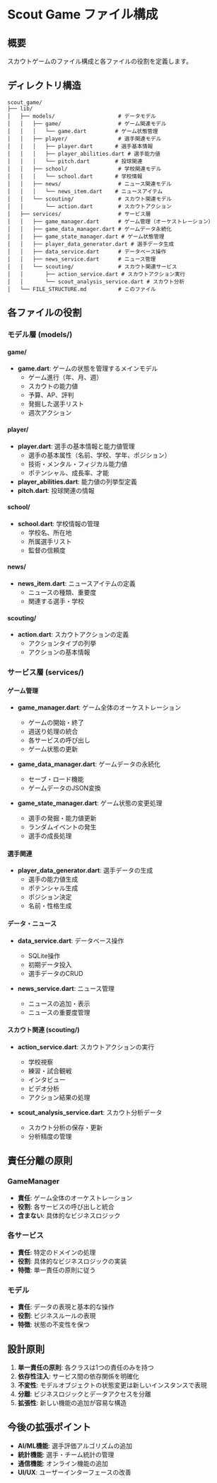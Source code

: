 # Scout Game ファイル構成

## 概要
スカウトゲームのファイル構成と各ファイルの役割を定義します。

## ディレクトリ構造

```
scout_game/
├── lib/
│   ├── models/                    # データモデル
│   │   ├── game/                  # ゲーム関連モデル
│   │   │   └── game.dart         # ゲーム状態管理
│   │   ├── player/                # 選手関連モデル
│   │   │   ├── player.dart       # 選手基本情報
│   │   │   ├── player_abilities.dart # 選手能力値
│   │   │   └── pitch.dart        # 投球関連
│   │   ├── school/                # 学校関連モデル
│   │   │   └── school.dart       # 学校情報
│   │   ├── news/                  # ニュース関連モデル
│   │   │   └── news_item.dart    # ニュースアイテム
│   │   └── scouting/              # スカウト関連モデル
│   │       └── action.dart        # スカウトアクション
│   ├── services/                  # サービス層
│   │   ├── game_manager.dart      # ゲーム管理（オーケストレーション）
│   │   ├── game_data_manager.dart # ゲームデータ永続化
│   │   ├── game_state_manager.dart # ゲーム状態管理
│   │   ├── player_data_generator.dart # 選手データ生成
│   │   ├── data_service.dart      # データベース操作
│   │   ├── news_service.dart      # ニュース管理
│   │   └── scouting/              # スカウト関連サービス
│   │       ├── action_service.dart # スカウトアクション実行
│   │       └── scout_analysis_service.dart # スカウト分析
│   └── FILE_STRUCTURE.md          # このファイル
```

## 各ファイルの役割

### モデル層 (models/)

#### game/
- **game.dart**: ゲームの状態を管理するメインモデル
  - ゲーム進行（年、月、週）
  - スカウトの能力値
  - 予算、AP、評判
  - 発掘した選手リスト
  - 週次アクション

#### player/
- **player.dart**: 選手の基本情報と能力値管理
  - 選手の基本属性（名前、学校、学年、ポジション）
  - 技術・メンタル・フィジカル能力値
  - ポテンシャル、成長率、才能
- **player_abilities.dart**: 能力値の列挙型定義
- **pitch.dart**: 投球関連の情報

#### school/
- **school.dart**: 学校情報の管理
  - 学校名、所在地
  - 所属選手リスト
  - 監督の信頼度

#### news/
- **news_item.dart**: ニュースアイテムの定義
  - ニュースの種類、重要度
  - 関連する選手・学校

#### scouting/
- **action.dart**: スカウトアクションの定義
  - アクションタイプの列挙
  - アクションの基本情報

### サービス層 (services/)

#### ゲーム管理
- **game_manager.dart**: ゲーム全体のオーケストレーション
  - ゲームの開始・終了
  - 週送り処理の統合
  - 各サービスの呼び出し
  - ゲーム状態の更新

- **game_data_manager.dart**: ゲームデータの永続化
  - セーブ・ロード機能
  - ゲームデータのJSON変換

- **game_state_manager.dart**: ゲーム状態の変更処理
  - 選手の発掘・能力値更新
  - ランダムイベントの発生
  - 選手の成長処理

#### 選手関連
- **player_data_generator.dart**: 選手データの生成
  - 選手の能力値生成
  - ポテンシャル生成
  - ポジション決定
  - 名前・性格生成

#### データ・ニュース
- **data_service.dart**: データベース操作
  - SQLite操作
  - 初期データ投入
  - 選手データのCRUD

- **news_service.dart**: ニュース管理
  - ニュースの追加・表示
  - ニュースの重要度管理

#### スカウト関連 (scouting/)
- **action_service.dart**: スカウトアクションの実行
  - 学校視察
  - 練習・試合観戦
  - インタビュー
  - ビデオ分析
  - アクション結果の処理

- **scout_analysis_service.dart**: スカウト分析データ
  - スカウト分析の保存・更新
  - 分析精度の管理

## 責任分離の原則

### GameManager
- **責任**: ゲーム全体のオーケストレーション
- **役割**: 各サービスの呼び出しと統合
- **含まない**: 具体的なビジネスロジック

### 各サービス
- **責任**: 特定のドメインの処理
- **役割**: 具体的なビジネスロジックの実装
- **特徴**: 単一責任の原則に従う

### モデル
- **責任**: データの表現と基本的な操作
- **役割**: ビジネスルールの表現
- **特徴**: 状態の不変性を保つ

## 設計原則

1. **単一責任の原則**: 各クラスは1つの責任のみを持つ
2. **依存性注入**: サービス間の依存関係を明確化
3. **不変性**: モデルオブジェクトの状態変更は新しいインスタンスで表現
4. **分離**: ビジネスロジックとデータアクセスを分離
5. **拡張性**: 新しい機能の追加が容易な構造

## 今後の拡張ポイント

- **AI/ML機能**: 選手評価アルゴリズムの追加
- **統計機能**: 選手・チーム統計の管理
- **通信機能**: オンライン機能の追加
- **UI/UX**: ユーザーインターフェースの改善 
